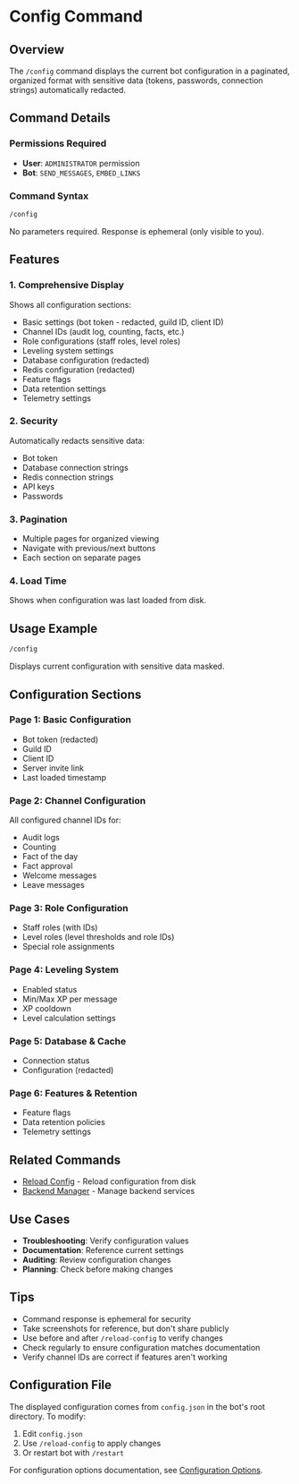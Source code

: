 # Config Command

## Overview

The `/config` command displays the current bot configuration in a paginated, organized format with sensitive data (tokens, passwords, connection strings) automatically redacted.

## Command Details

### Permissions Required

* **User**: `ADMINISTRATOR` permission
* **Bot**: `SEND_MESSAGES`, `EMBED_LINKS`

### Command Syntax

```bash
/config
```

No parameters required. Response is ephemeral (only visible to you).

## Features

### 1. **Comprehensive Display**

Shows all configuration sections:

* Basic settings (bot token - redacted, guild ID, client ID)
* Channel IDs (audit log, counting, facts, etc.)
* Role configurations (staff roles, level roles)
* Leveling system settings
* Database configuration (redacted)
* Redis configuration (redacted)
* Feature flags
* Data retention settings
* Telemetry settings

### 2. **Security**

Automatically redacts sensitive data:

* Bot token
* Database connection strings
* Redis connection strings
* API keys
* Passwords

### 3. **Pagination**

* Multiple pages for organized viewing
* Navigate with previous/next buttons
* Each section on separate pages

### 4. **Load Time**

Shows when configuration was last loaded from disk.

## Usage Example

```bash
/config
```

Displays current configuration with sensitive data masked.

## Configuration Sections

### Page 1: Basic Configuration

* Bot token (redacted)
* Guild ID
* Client ID
* Server invite link
* Last loaded timestamp

### Page 2: Channel Configuration

All configured channel IDs for:

* Audit logs
* Counting
* Fact of the day
* Fact approval
* Welcome messages
* Leave messages

### Page 3: Role Configuration

* Staff roles (with IDs)
* Level roles (level thresholds and role IDs)
* Special role assignments

### Page 4: Leveling System

* Enabled status
* Min/Max XP per message
* XP cooldown
* Level calculation settings

### Page 5: Database & Cache

* Connection status
* Configuration (redacted)

### Page 6: Features & Retention

* Feature flags
* Data retention policies
* Telemetry settings

## Related Commands

* [Reload Config](reload-config.md) - Reload configuration from disk
* [Backend Manager](backend-manager.md) - Manage backend services

## Use Cases

* **Troubleshooting**: Verify configuration values
* **Documentation**: Reference current settings
* **Auditing**: Review configuration changes
* **Planning**: Check before making changes

## Tips

* Command response is ephemeral for security
* Take screenshots for reference, but don't share publicly
* Use before and after `/reload-config` to verify changes
* Check regularly to ensure configuration matches documentation
* Verify channel IDs are correct if features aren't working

## Configuration File

The displayed configuration comes from `config.json` in the bot's root directory. To modify:

1. Edit `config.json`
2. Use `/reload-config` to apply changes
3. Or restart bot with `/restart`

For configuration options documentation, see [Configuration Options](../../basics/configuration-options.md).
